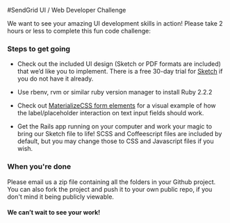 #SendGrid UI / Web Developer Challenge

We want to see your amazing UI development skills in action!  Please take 2 hours or less to complete this fun code challenge:

### Steps to get going

* Check out the included UI design (Sketch or PDF formats are included) that we’d like you to implement. There is a free 30-day trial for [Sketch](http://bohemiancoding.com/sketch/) if you do not have it already.

* Use rbenv, rvm or similar ruby version manager to install Ruby 2.2.2

* Check out [MaterializeCSS form elements](http://materializecss.com/forms.html) for a visual example of how the label/placeholder interaction on text input fields should work.

* Get the Rails app running on your computer and work your magic to bring our Sketch file to life! SCSS and Coffeescript files are included by default, but you may change those to CSS and Javascript files if you wish.

### When you're done
Please email us a zip file containing all the folders in your Github project. You can also fork the project and push it to your own public repo, if you don't mind it being publicly viewable.

#### We can’t wait to see your work!
